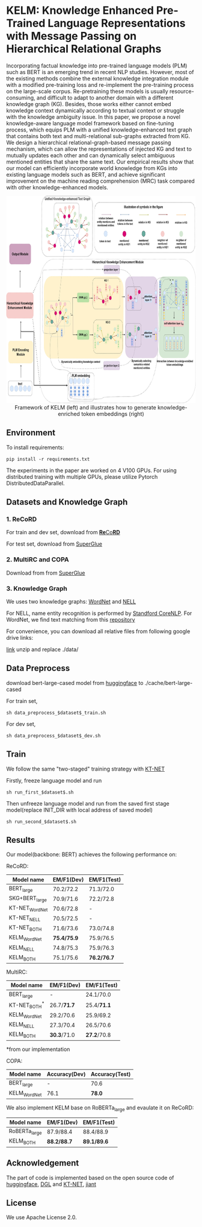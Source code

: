 # KELM: Knowledge Enhanced Pre-Trained Language Representations with Message Passing on Hierarchical Relational Graphs

Incorporating factual knowledge into pre-trained language models (PLM) such as BERT is an emerging trend in recent NLP studies. However, most of the existing methods combine the external knowledge integration module with a modified pre-training loss and re-implement the pre-training process on the large-scale corpus. Re-pretraining these models is usually resource-consuming, and difficult to adapt to another domain with a different knowledge graph (KG). Besides, those works either cannot embed knowledge context dynamically according to textual context or struggle with the knowledge ambiguity issue. In this paper, we propose a novel knowledge-aware language model framework based on fine-tuning process, which equips PLM with a unified knowledge-enhanced text graph that contains both text and multi-relational sub-graphs extracted from KG. We design a hierarchical relational-graph-based message passing mechanism, which can allow the representations of injected KG and text to mutually updates each other and can dynamically select ambiguous mentioned entities that share the same text. Our empirical results show that our model can efficiently incorporate world knowledge from KGs into existing language models such as BERT, and achieve significant improvement on the machine reading comprehension (MRC) task compared with other knowledge-enhanced models.

<p align="center">
<img src="./images/architecture.jpg" width = "800" height = "550" /> <br />
Framework of KELM (left) and illustrates how to generate knowledge-enriched token embeddings (right)
</p>



## Environment

To install requirements:

```
pip install -r requirements.txt
```

The experiments in the paper are worked on 4 V100 GPUs. For using distributed training with multiple GPUs, please utilize Pytorch DistributedDataParallel.

## Datasets and Knowledge Graph

### 1. ReCoRD

For train and dev set, download from [**Re**Co**RD** ](https://sheng-z.github.io/ReCoRD-explorer/)

For test set, download from [SuperGlue](https://super.gluebenchmark.com/tasks)

### 2. **MultiRC** and COPA

Download from from [SuperGlue](https://super.gluebenchmark.com/tasks)

### 3. Knowledge Graph

We uses two knowledge graphs: [WordNet](https://wordnet.princeton.edu/ ) and [NELL](http://rtw.ml.cmu.edu/rtw/)

For NELL, name entity recognition is performed by [Standford CoreNLP](https://stanfordnlp.github.io/CoreNLP/index.html). For WordNet, we find text matching from this [repository](https://github.com/villmow/datasets_knowledge_embedding)



For convenience, you can download all relative files from following google drive links:

 [link](https://drive.google.com/file/d/1Ax-xSw4QTaluhFqSTQbeNsxnU7YpDs_h/view?usp=sharing) unzip and replace ./data/

## Data Preprocess

download bert-large-cased model from [huggingface](https://huggingface.co/bert-large-cased) to ./cache/bert-large-cased

For train set, 

```
sh data_preprocess_$dataset$_train.sh
```

For dev set, 

```
sh data_preprocess_$dataset$_dev.sh
```

## Train

We follow the same "two-staged" training strategy with [KT-NET](https://github.com/tanvinerkar/KTNET)

Firstly, freeze language model  and run

```
sh run_first_$dataset$.sh
```

Then unfreeze language model and run from the saved first stage model(replace INIT_DIR with local address of saved model)

```
sh run_second_$dataset$.sh
```

## Results

Our model(backbone: BERT) achieves the following performance on:

ReCoRD:

| Model name               | EM/F1(Dev)    | EM/F1(Test)   |
| ------------------------ | ------------- | ------------- |
| BERT<sub>large</sub>     | 70.2/72.2     | 71.3/72.0     |
| SKG+BERT<sub>large</sub> | 70.9/71.6     | 72.2/72.8     |
| KT-NET<sub>WordNet</sub> | 70.6/72.8     | -             |
| KT-NET<sub>NELL</sub>    | 70.5/72.5     | -             |
| KT-NET<sub>BOTH</sub>    | 71.6/73.6     | 73.0/74.8     |
| KELM<sub>WordNet</sub>   | **75.4/75.9** | 75.9/76.5     |
| KELM<sub>NELL</sub>      | 74.8/75.3     | 75.9/76.3     |
| KELM<sub>BOTH</sub>      | 75.1/75.6     | **76.2/76.7** |

MultiRC:

| Model name                        | EM/F1(Dev)    | EM/F1(Test)   |
| --------------------------------- | ------------- | ------------- |
| BERT<sub>large</sub>              | -             | 24.1/70.0     |
| KT-NET<sub>BOTH</sub><sup>*</sup> | 26.7/**71.7** | 25.4/**71.1** |
| KELM<sub>WordNet</sub>            | 29.2/70.6     | 25.9/69.2     |
| KELM<sub>NELL</sub>               | 27.3/70.4     | 26.5/70.6     |
| KELM<sub>BOTH</sub>               | **30.3**/71.0 | **27.2**/70.8 |

*from our implementation

COPA:

| Model name             | Accuracy(Dev) | Accuracy(Test) |
| ---------------------- | ------------- | -------------- |
| BERT<sub>large</sub>   | -             | 70.6           |
| KELM<sub>WordNet</sub> | 76.1          | **78.0**       |

We also implement KELM base on RoBERTa<sub>large</sub> and evaulate it on ReCoRD:

| Model name              | EM/F1(Dev)    | EM/F1(Test)   |
| ----------------------- | ------------- | ------------- |
| RoBERTa<sub>large</sub> | 87.9/88.4     | 88.4/88.9     |
| KELM<sub>BOTH</sub>     | **88.2/88.7** | **89.1/89.6** |



## Acknowledgement

The part of code is implemented based on the open source code of [huggingface](https://github.com/huggingface/transformers/tree/master/examples/legacy/question-answering), [DGL](https://github.com/dmlc/dgl) and [KT-NET](https://github.com/tanvinerkar/KTNET), [jiant](https://github.com/nyu-mll/jiant)

## License

We use Apache License 2.0.